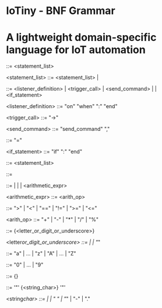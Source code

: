 # IoTiny - BNF Grammar

# A lightweight domain-specific language for IoT automation

<program> ::= <statement_list>

<statement_list> ::= <statement> <statement_list> | <statement>

<statement> ::= <listener_definition>
| <trigger_call>
| <send_command>
| <assignment>
| <if_statement>

<listener_definition> ::= "on" <string> "when" <condition> ":" <block> "end"

<trigger_call> ::= <string> "->" <expression>

<send_command> ::= "send_command" <string> "," <string>

<assignment> ::= <identifier> "=" <expression>

<if_statement> ::= "if" <condition> ":" <block> "end"

<block> ::= <statement_list>

<condition> ::= <expression> <relop> <expression>

<expression> ::= <identifier>
| <number>
| <string>
| <arithmetic_expr>

<arithmetic_expr> ::= <expression> <arith_op> <expression>

<relop> ::= ">" | "<" | "==" | "!=" | ">=" | "<="

<arith_op> ::= "+" | "-" | "\*" | "/" | "%"

<identifier> ::= <letter> {<letter_or_digit_or_underscore>}

<letter*or_digit_or_underscore> ::= <letter> | <digit> | "*"

<letter> ::= "a" | ... | "z" | "A" | ... | "Z"

<digit> ::= "0" | ... | "9"

<number> ::= <digit> {<digit>}

<string> ::= '"' {<string_char>} '"'

<string*char> ::= <letter> | <digit> | " " | "*" | "-" | "."
